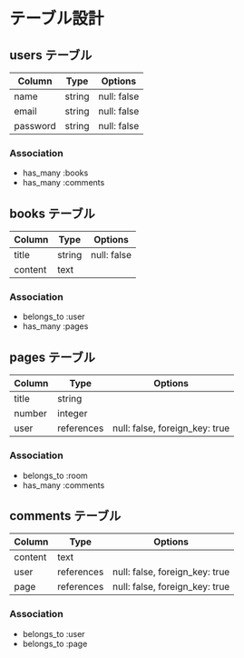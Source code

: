 # テーブル設計

## users テーブル

| Column   | Type   | Options     |
| -------- | ------ | ----------- |
| name     | string | null: false |
| email    | string | null: false |
| password | string | null: false |

### Association

- has_many :books
- has_many :comments


## books テーブル

| Column  | Type   | Options     |
| ------- | ------ | ----------- |
| title   | string | null: false |
| content | text   |             |

### Association

- belongs_to :user
- has_many :pages


## pages テーブル

| Column | Type       | Options                        |
| ------ | ---------- | ------------------------------ |
| title  | string     |                                |
| number | integer    |                                |
| user   | references | null: false, foreign_key: true |

### Association

- belongs_to :room
- has_many :comments


## comments テーブル

| Column  | Type       | Options                        |
| ------- | ---------- | ------------------------------ |
| content | text       |                                |
| user    | references | null: false, foreign_key: true |
| page    | references | null: false, foreign_key: true |

### Association

- belongs_to :user
- belongs_to :page
